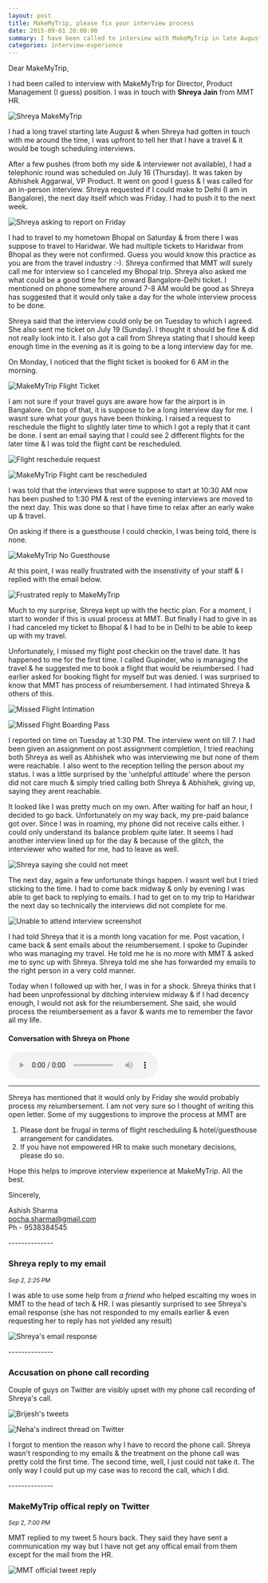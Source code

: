 ```yaml
---
layout: post
title: MakeMyTrip, please fix your interview process
date: 2015-09-01 20:00:00
summary: I have been called to interview with MakeMyTrip in late August just before my long vacation trip. Now MakeMyTrip HR Shreya says that I have been unprofessional & refuse to reiumberse the money I need to spend on the travel. Read on.
categories: interview-experience
---
```


Dear MakeMyTrip,

  I had been called to interview with MakeMyTrip for Director, Product Management (I guess) position. I was in touch with **Shreya Jain** from MMT HR.

![Shreya MakeMyTrip](/images/shreya-makemytrip.png)
  
  I had a long travel starting late August & when Shreya had gotten in touch with me around the time, I was upfront to tell her that I have a travel & it would be tough scheduling interviews. 

  After a few pushes (from both my side & interviewer not available), I had a telephonic round was scheduled on July 16 (Thursday). It was taken by Abhishek Aggarwal, VP Product. It went on good I guess & I was called for an in-person interview. Shreya requested if I could make to Delhi (I am in Bangalore), the next day itself which was Friday. I had to push it to the next week. 

![Shreya asking to report on Friday](/images/makemytrip-interview-cant-be-on-frinday.png)

 I had to travel to my hometown Bhopal on Saturday & from there I was suppose to travel to Haridwar. We had multiple tickets to Haridwar from Bhopal as they were not confirmed. Guess you would know this practice as you are from the travel industry :-). Shreya confirmed that MMT will surely call me for interview so I canceled my Bhopal trip. Shreya also asked me what could be a good time for my onward Bangalore-Delhi ticket. I mentioned on phone somewhere around 7-8 AM would be good as Shreya has suggested that it would only take a day for the whole interview process to be done. 

 Shreya said that the interview could only be on Tuesday to which I agreed. She also sent me ticket on July 19 (Sunday). I thought it should be fine & did not really look into it. I also got a call from Shreya stating that I should keep enough time in the evening as it is going to be a long interview day for me. 

 On Monday, I noticed that the flight ticket is booked for 6 AM in the morning. 

![MakeMyTrip Flight Ticket](/images/makemytrip-flight-ticket.png)

 I am not sure if your travel guys are aware how far the airport is in Bangalore. On top of that, it is suppose to be a long interview day for me. I wasnt sure what your guys have been thinking. I raised a request to reschedule the flight to slightly later time to which I got a reply that it cant be done. I sent an email saying that I could see 2 different flights for the later time & I was told the flight cant be rescheduled. 

![Flight reschedule request](/images/makemytrip-flight-reschedule-request.png)

![MakeMyTrip Flight cant be rescheduled](/images/makemytrip-flight-cant-be-rescheduled.png)

 I was told that the interviews that were suppose to start at 10:30 AM now has been pushed to 1:30 PM & rest of the evening interviews are moved to the next day. This was done so that I have time to relax after an early wake up & travel. 

 On asking if there is a guesthouse I could checkin, I was being told, there is none. 

![MakeMyTrip No Guesthouse](/images/makemytrip-no-guesthouse.png)

 At this point, I was really frustrated with the insenstivity of your staff & I replied with the email below. 

![Frustrated reply to MakeMyTrip](/images/makemytrip-frustrated-reply.png)

 Much to my surprise, Shreya kept up with the hectic plan. For a moment, I start to wonder if this is usual process at MMT. But finally I had to give in as I had canceled my ticket to Bhopal & I had to be in Delhi to be able to keep up with my travel. 

 Unfortunately, I missed my flight post checkin on the travel date. It has happened to me for the first time. I called Gupinder, who is managing the travel & he suggested me to book a flight that would be reiumbersed. I had earlier asked for booking flight for myself but was denied. I was surprised to know that MMT has process of reiumbersement. I had intimated Shreya & others of this. 

![Missed Flight Intimation](/images/makemytrip-missed-flight-intimation.png)

![Missed Flight Boarding Pass](/images/makemytrip-missed-flight-boarding-pass.png)

 I reported on time on Tuesday at 1:30 PM. The interview went on till 7. I had been given an assignment on post assignment completion, I tried reaching both Shreya as well as Abhishek who was interviewing me but none of them were reachable. I also went to the reception telling the person about my status. I was a little surprised by the 'unhelpful attitude' where the person did not care much & simply tried calling both Shreya & Abhishek, giving up, saying they arent reachable. 

 It looked like I was pretty much on my own. After waiting for half an hour, I decided to go back. Unfortunately on my way back, my pre-paid balance got over. Since I was in roaming, my phone did not receive calls either. I could only understand its balance problem quite later. It seems I had another interview lined up for the day & because of the glitch, the interviewer who waited for me, had to leave as well. 

![Shreya saying she could not meet](/images/makemytrip-shreya-could-not-meet.png)

 The next day, again a few unfortunate things happen. I wasnt well but I tried sticking to the time. I had to come back midway & only by evening I was able to get back to replying to emails. I had to get on to my trip to Haridwar the next day so technically the interviews did not complete for me. 

![Unable to attend interview screenshot](/images/makemytrip-unable-attend-interview-intimation.png)

 I had told Shreya that it is a month long vacation for me. Post vacation, I came back & sent emails about the reiumbersement. I spoke to Gupinder who was managing my travel. He told me he is no more with MMT & asked me to sync up with Shreya. Shreya told me she has forwarded my emails to the right person in a very cold manner. 
  
 Today when I followed up with her, I was in for a shock. Shreya thinks that I had been unprofessional by ditching interview midway & if I had decency enough, I would not ask for the reiumbersement. She said, she would process the reiumbersement as a favor & wants me to remember the favor all my life.

#### Conversation with Shreya on Phone 
<audio controls>
  <source src="/audio/makemytrip-call-with-shreya.mp3" type="audio/mpeg">
  Your browser does not support the audio element.
</audio>
<hr/>
 
 Shreya has mentioned that it would only by Friday she would probably process my reiumbersement. I am not very sure so I thought of writing this open letter. Some of my suggestions to improve the process at MMT are 

 1. Please dont be frugal in terms of flight rescheduling & hotel/guesthouse arrangement for candidates.
 2. If you have not empowered HR to make such monetary decisions, please do so. 

 Hope this helps to improve interview experience at MakeMyTrip. All the best. 

Sincerely,

Ashish Sharma<br/>
pocha.sharma@gmail.com<br/>
Ph - 9538384545<br/>

<p id="update-1">--------------</p>

### Shreya reply to my email
<small><i>Sep 2, 2:25 PM</i></small>

I was able to use some help from *a friend* who helped escalting my woes in MMT to the head of tech & HR. I was plesantly surprised to see Shreya's email response (she has not responded to my emails earlier & even requesting her to reply has not yielded any result)

![Shreya's email response](/images/makemytrip-shreya-email-response.png)

<p id="update-2">--------------</p>

### Accusation on phone call recording

Couple of guys on Twitter are visibly upset with my phone call recording of Shreya's call. 

![Brijesh's tweets](/images/makemytrip-brijesh-tweets.png)

![Neha's indirect thread on Twitter](/images/makemytrip-neha-tweet-threat.png)

I forgot to mention the reason why I have to record the phone call. Shreya wasn't responding to my emails & the treatment on the phone call was pretty cold the first time. The second time, well, I just could not take it. The only way I could put up my case was to record the call, which I did. 


<p id="update-3">--------------</p>

### MakeMyTrip offical reply on Twitter
<small><i>Sep 2, 7:00 PM</i></small>

MMT replied to my tweet 5 hours back. They said they have sent a communication my way but I have not get any offical email from them except for the mail from the HR. 

![MMT official tweet reply](/images/makemytrip-tweet-reply.png)
